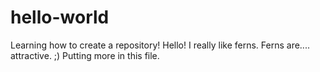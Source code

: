 hello-world
===========

Learning how to create a repository!
Hello! I really like ferns. Ferns are.... attractive. 
;)
Putting more in this file.
